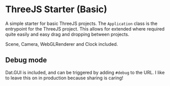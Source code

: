 # ThreeJS Starter (Basic)

A simple starter for basic ThreeJS projects. The `Application` class is the entrypoint for the ThreeJS project. This allows for extended where required quite easily and easy drag and dropping between projects.

Scene, Camera, WebGLRenderer and Clock included.

## Debug mode
Dat.GUI is included, and can be triggered by adding `#debug` to the URL. I like to leave this on in production because sharing is caring!